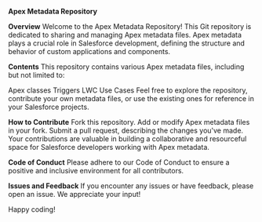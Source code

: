 **Apex Metadata Repository**

**Overview**
Welcome to the Apex Metadata Repository! This Git repository is dedicated to sharing and managing Apex metadata files. Apex metadata plays a crucial role in Salesforce development, defining the structure and behavior of custom applications and components.

**Contents**
This repository contains various Apex metadata files, including but not limited to:

Apex classes
Triggers
LWC
Use Cases
Feel free to explore the repository, contribute your own metadata files, or use the existing ones for reference in your Salesforce projects.

**How to Contribute**
Fork this repository.
Add or modify Apex metadata files in your fork.
Submit a pull request, describing the changes you've made.
Your contributions are valuable in building a collaborative and resourceful space for Salesforce developers working with Apex metadata.

**Code of Conduct**
Please adhere to our Code of Conduct to ensure a positive and inclusive environment for all contributors.

**Issues and Feedback**
If you encounter any issues or have feedback, please open an issue. We appreciate your input!

Happy coding!
